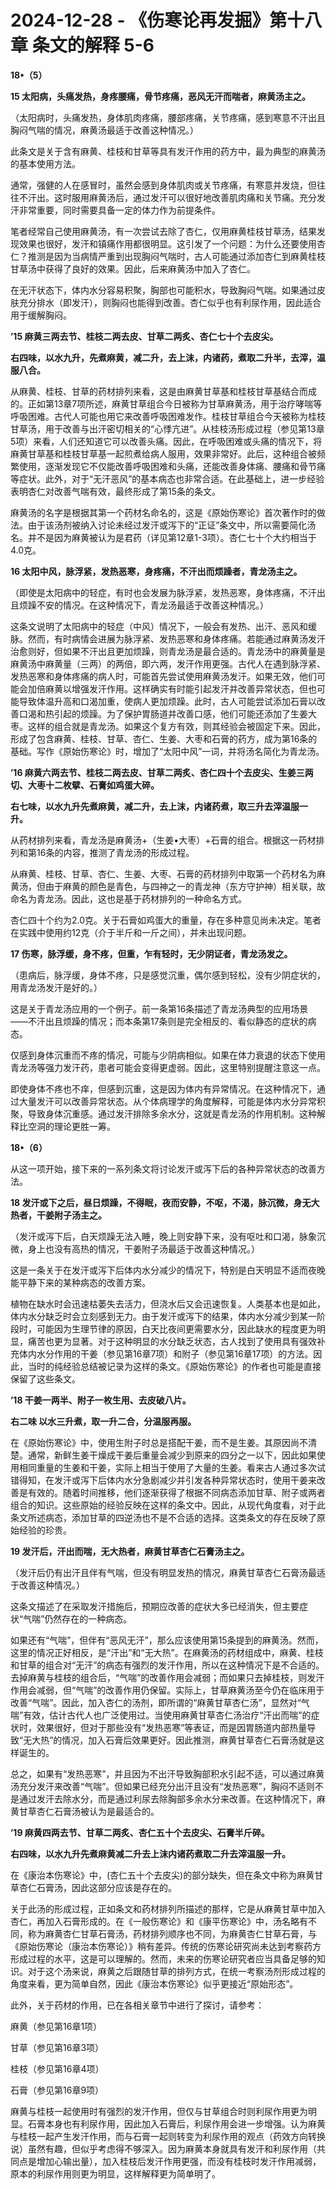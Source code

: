 # 2024-12-28 - 《伤寒论再发掘》第十八章 条文的解释 5-6

**18•（5）**

**15 太阳病，头痛发热，身疼腰痛，骨节疼痛，恶风无汗而喘者，麻黄汤主之。**

（太阳病时，头痛发热，身体肌肉疼痛，腰部疼痛，关节疼痛，感到寒意不汗出且胸闷气喘的情况，麻黄汤最适于改善这种情况。）

此条文是关于含有麻黄、桂枝和甘草等具有发汗作用的药方中，最为典型的麻黄汤的基本使用方法。

通常，强健的人在感冒时，虽然会感到身体肌肉或关节疼痛，有寒意并发烧，但往往不汗出。这时服用麻黄汤后，通过发汗可以很好地改善肌肉痛和关节痛。充分发汗非常重要，同时需要具备一定的体力作为前提条件。

笔者经常自己使用麻黄汤，有一次尝试去除了杏仁，仅用麻黄桂枝甘草汤，结果发现效果也很好，发汗和镇痛作用都很明显。这引发了一个问题：为什么还要使用杏仁？推测是因为当病情严重到出现胸闷气喘时，古人可能通过添加杏仁到麻黄桂枝甘草汤中获得了良好的效果。因此，后来麻黄汤中加入了杏仁。

在无汗状态下，体内水分容易积聚，胸部也可能积水，导致胸闷气喘。如果通过皮肤充分排水（即发汗），则胸闷也能得到改善。杏仁似乎也有利尿作用，因此适合用于缓解胸闷。

**’15 麻黄三两去节、桂枝二两去皮、甘草二两炙、杏仁七十个去皮尖。**

**右四味，以水九升，先煮麻黄，减二升，去上沫，内诸药，煮取二升半，去滓，温服八合。**

从麻黄、桂枝、甘草的药材排列来看，这是由麻黄甘草基和桂枝甘草基结合而成的。正如第13章7项所述，麻黄甘草组合今日被称为甘草麻黄汤，用于治疗哮喘等呼吸困难。古代人可能也用它来改善呼吸困难发作。桂枝甘草组合今天被称为桂枝甘草汤，用于改善与出汗密切相关的“心悸亢进”。从桂枝汤形成过程（参见第13章5项）来看，人们还知道它可以改善头痛。因此，在呼吸困难或头痛的情况下，将麻黄甘草基和桂枝甘草基一起煎煮给病人服用，效果非常好。此后，这种组合被频繁使用，逐渐发现它不仅能改善呼吸困难和头痛，还能改善身体痛、腰痛和骨节痛等症状。此外，对于“无汗恶风”的基本病态也非常合适。在此基础上，进一步经验表明杏仁对改善气喘有效，最终形成了第15条的条文。

麻黄汤的名字是根据其第一个药材名命名的，这是《原始伤寒论》首次著作时的做法。由于该汤剂被纳入讨论未经过发汗或泻下的“正证”条文中，所以需要简化汤名。并不是因为麻黄被认为是君药（详见第12章1-3项）。杏仁七十个大约相当于4.0克。

**16 太阳中风，脉浮紧，发热恶寒，身疼痛，不汗出而烦躁者，青龙汤主之。**

（即使是太阳病中的轻症，有时也会发展为脉浮紧，发热恶寒，身体疼痛，不汗出且烦躁不安的情况。在这种情况下，青龙汤最适于改善这种情况。）

这条文说明了太阳病中的轻症（中风）情况下，一般会有发热、出汗、恶风和缓脉。然而，有时病情会进展为脉浮紧、发热恶寒和身体疼痛。若能通过麻黄汤发汗治愈则好，但如果不汗出且更加烦躁，则青龙汤是最合适的。青龙汤中的麻黄量是麻黄汤中麻黄量（三两）的两倍，即六两，发汗作用更强。古代人在遇到脉浮紧、发热恶寒和身体疼痛的病人时，可能首先尝试使用麻黄汤发汗。如果无效，他们可能会加倍麻黄以增强发汗作用。这样确实有时能引起发汗并改善异常状态，但也可能导致体温升高和口渴加重，使病人更加烦躁。此时，古人可能尝试添加石膏以改善口渴和热引起的烦躁。为了保护胃肠道并改善口感，他们可能还添加了生姜大枣。这样的组合就是青龙汤。如果这个复方有效，则其经验会被固定下来。因此，形成了包含麻黄、桂枝、甘草、杏仁、生姜、大枣和石膏的药方，成为第16条的基础。写作《原始伤寒论》时，增加了“太阳中风”一词，并将汤名简化为青龙汤。

**’16 麻黄六两去节、桂枝二两去皮、甘草二两炙、杏仁四十个去皮尖、生姜三两切、大枣十二枚擘、石膏如鸡蛋大碎。**

**右七味，以水九升先煮麻黄，减二升，去上沫，内诸药煮，取三升去滓温服一升。** 

从药材排列来看，青龙汤是麻黄汤+（生姜•大枣）+石膏的组合。根据这一药材排列和第16条的内容，推测了青龙汤的形成过程。

从麻黄、桂枝、甘草、杏仁、生姜、大枣、石膏的药材排列中取第一个药材名为麻黄汤，但由于麻黄的颜色是青色，与四神之一的青龙神（东方守护神）相关联，故命名为青龙汤。因此，这也是基于药材排列的一种命名方式。

杏仁四十个约为2.0克。关于石膏如鸡蛋大的重量，存在多种意见尚未决定。笔者在实践中使用约12克（介于半斤和一斤之间），并未出现问题。

**17 伤寒，脉浮缓，身不疼，但重，乍有轻时，无少阴证者，青龙汤发之。**

（患病后，脉浮缓，身体不疼，只是感觉沉重，偶尔感到轻松，没有少阴症状的，用青龙汤发汗是好的。）

这是关于青龙汤应用的一个例子。前一条第16条描述了青龙汤典型的应用场景——不汗出且烦躁的情况；而本条第17条则是完全相反的、看似静态的症状的病态。

仅感到身体沉重而不疼的情况，可能与少阴病相似。如果在体力衰退的状态下使用青龙汤等强力发汗药，患者可能会变得更虚弱。因此，这里特别提醒注意这一点。

即使身体不疼也不痒，但感到沉重，这是因为体内有异常情况。在这种情况下，通过大量发汗可以改善异常状态。从个体病理学的角度解释，可能是体内水分异常积聚，导致身体沉重感。通过发汗排除多余水分，这就是青龙汤的作用机制。这种解释比空洞的理论更胜一筹。

**18•（6）**

从这一项开始，接下来的一系列条文将讨论发汗或泻下后的各种异常状态的改善方法。

**18 发汗或下之后，昼日烦躁，不得眠，夜而安静，不呕，不渴，脉沉微，身无大热者，干姜附子汤主之。**

（发汗或泻下后，白天烦躁无法入睡，晚上则安静下来，没有呕吐和口渴，脉象沉微，身上也没有高热的情况，干姜附子汤最适于改善这种情况。）

这是一条关于在发汗或泻下后体内水分减少的情况下，特别是白天明显不适而夜晚能平静下来的某种病态的改善方案。

植物在缺水时会迅速枯萎失去活力，但浇水后又会迅速恢复。人类基本也是如此，体内水分缺乏时会立刻感到无力。由于发汗或泻下的结果，体内水分减少到某一阶段时，可能因为生理节律的原因，白天比夜间更需要水分，因此缺水的程度更为明显，痛苦也更为显著。对于这种明显的水分缺乏状态，古人找到了使用具有强效补充体内水分作用的干姜（参见第16章7项）和附子（参见第16章17项）的方法。因此，当时的纯经验总结被记录为这样的条文。《原始伤寒论》的作者也可能是直接保留了这些条文。

**’18 干姜一两半、附子一枚生用、去皮破八片。**

**右二味 以水三升煮，取一升二合，分温服再服。** 

在《原始伤寒论》中，使用生附子时总是搭配干姜，而不是生姜。其原因尚不清楚。通常，新鲜生姜干燥成干姜后重量会减少到原来的四分之一以下，因此如果使用相同重量的生姜和干姜，实际上相当于使用了大量的生姜。看来古人通过多次试错得知，在发汗或泻下后体内水分急剧减少并引发各种异常状态时，使用干姜来改善是有效的。随着时间推移，他们逐渐获得了根据不同病态添加甘草、附子或两者组合的知识。这些原始的经验反映在这样的条文中。因此，从现代角度看，对于此条文所述病态，添加甘草的四逆汤也不是不合适的选择。这类条文的存在反映了原始经验的珍贵。

**19 发汗后，汗出而喘，无大热者，麻黄甘草杏仁石膏汤主之。**

（发汗后仍有出汗且伴有气喘，但没有明显发热的情况，麻黄甘草杏仁石膏汤最适于改善这种情况。）

这条文描述了在采取发汗措施后，预期应改善的症状大多已经消失，但主要症状“气喘”仍然存在的一种病态。

如果还有“气喘”，但伴有“恶风无汗”，那么应该使用第15条提到的麻黄汤。然而，这里的情况正好相反，是“汗出”和“无大热”。在麻黄汤的药材组成中，麻黄、桂枝和甘草的组合对“无汗”的病态有强烈的发汗作用，所以在这种情况下是不合适的。去掉麻黄与桂枝的组合后，“气喘”的改善作用会减弱；而如果只去掉桂枝，则发汗作用会减弱，但“气喘”的改善作用仍保留。实际上，甘草麻黄汤至今仍在临床用于改善“气喘”。因此，加入杏仁的汤剂，即所谓的“麻黄甘草杏仁汤”，显然对“气喘”有效，估计古代人也广泛使用过。当使用麻黄甘草杏仁汤治疗“汗出而喘”的症状时，效果很好，但对于那些没有“发热恶寒”等表证，而是因胃肠道内部热量导致“无大热”的情况，加入石膏后效果更好。因此推测，麻黄甘草杏仁石膏汤就是这样诞生的。

总之，如果有“发热恶寒”，并且因为不出汗导致胸部积水引起不适，可以通过麻黄汤充分发汗来改善“气喘”。但如果已经充分出汗且没有“发热恶寒”，胸闷不适则不是通过发汗去除水分，而是通过利尿去除胸部多余水分来改善。在这种情况下，麻黄甘草杏仁石膏汤被认为是最适合的。

**’19 麻黄四两去节、甘草二两炙、杏仁五十个去皮尖、石膏半斤碎。**

**右四味，以水九升先煮麻黄减二升去上沫内诸药煮取二升去滓温服一升。**

在《康治本伤寒论》中，(杏仁五十个去皮尖)的部分缺失，但在条文中称为麻黄甘草杏仁石膏汤，因此这部分应该是存在的。

关于此汤的形成过程，正如条文和药材排列所描述的那样，它是从麻黄甘草中加入杏仁，再加入石膏形成的。在《一般伤寒论》和《康平伤寒论》中，汤名略有不同，称为麻黄杏仁甘草石膏汤，药材排列顺序也不同，为麻黄杏仁甘草石膏，与《原始伤寒论（康治本伤寒论）》稍有差异。传统的伤寒论研究尚未达到考察药方形成过程的水平，这是可以理解的。然而，未来的伤寒论研究者应当具备足够的知识。对于这个汤来说，麻黄之后跟随甘草的排列方式，在统一考察汤剂形成过程的角度来看，更为简单自然，因此《康治本伤寒论》似乎更接近“原始形态”。

此外，关于药材的作用，已在各相关章节中进行了探讨，请参考：

麻黄（参见第16章1项）

甘草（参见第16章3项）

桂枝（参见第16章4项）

石膏（参见第16章9项）

麻黄与桂枝一起使用时有强烈的发汗作用，但仅与甘草组合时则利尿作用更为明显。石膏本身也有利尿作用，因此加入石膏后，利尿作用会进一步增强。认为麻黄与桂枝一起产生发汗作用，而与石膏一起则转变为利尿作用的观点（药效方向转换说）虽然有趣，但似乎考虑得不够深入。因为麻黄本身就具有发汗和利尿作用（共同点是增加心输出量），加入桂枝后发汗作用更强，而没有桂枝时发汗作用减弱，原本的利尿作用则更为明显，这样解释更为简单明了。